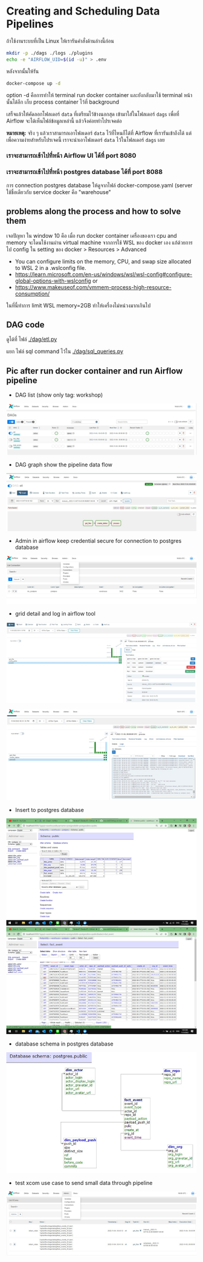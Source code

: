 # Creating and Scheduling Data Pipelines

ถ้าใช้งานระบบที่เป็น Linux ให้เรารันคำสั่งด้านล่างนี้ก่อน

```sh
mkdir -p ./dags ./logs ./plugins
echo -e "AIRFLOW_UID=$(id -u)" > .env
```

หลังจากนั้นให้รัน

```sh
docker-compose up -d
```
option -d คือการทำให้ terminal run docker container และยังกลับมาใช้ terminal หน้านั้นได้อีก เก็บ process container ไว้ที่ background  

เสร็จแล้วให้คัดลอกโฟลเดอร์ `data` ที่เตรียมไว้ข้างนอกสุด เข้ามาใส่ในโฟลเดอร์ `dags` เพื่อที่ Airflow จะได้เห็นไฟล์ข้อมูลเหล่านี้ แล้วจึงค่อยทำโปรเจคต่อ

**หมายเหตุ:** จริง ๆ แล้วเราสามารถเอาโฟลเดอร์ `data` ไว้ที่ไหนก็ได้ที่ Airflow ที่เรารันเข้าถึงได้ แต่เพื่อความง่ายสำหรับโปรเจคนี้ เราจะนำเอาโฟลเดอร์ `data` ไว้ในโฟลเดอร์ `dags` เลย

### เราจะสามารถเข้าไปที่หน้า Airflow UI ได้ที่ port 8080
### เราจะสามารถเข้าไปที่หน้า postgres database ได้ที่ port 8088 
การ connection postgres database ให้ดูจากไฟล์ docker-compose.yaml (server ใช้ชื่อเดียวกับ service docker คือ "warehouse"



## problems along the process and how to solve them
เจอปัญหา ใน window 10 คือ เมื่อ run docker container เครื่องของเรา cpu and memory จะโดนใช้งานผ่าน virtual machine จากการใช้ WSL ของ docker เอง
แก้ด้วยการ ไป config ใน setting ของ docker > Resources > Advanced
- You can configure limits on the memory, CPU, and swap size allocated to WSL 2 in a .wslconfig file.
 - https://learn.microsoft.com/en-us/windows/wsl/wsl-config#configure-global-options-with-wslconfig or  
 - https://www.makeuseof.com/vmmem-process-high-resource-consumption/  

ในที่นี้ทำการ limit WSL memory=2GB ทำให้เครื่องไม่หน่วงมากเกินไป

## DAG code
ดูได้ที่ ไฟล์ [./dag/etl.py](./dag/etl.py)  

แยก ไฟล์ sql command ไว้ใน [./dag/sql_queries.py](./dag/sql_queries.py)

## Pic after run docker container and run Airflow pipeline  

- DAG list (show only tag: workshop)  
 
![er](./05_pipeline_with_DAG_pic/DAG_list_tag_workshop.jpg) 

- DAG graph show the pipeline data flow  

![er](./05_pipeline_with_DAG_pic/DAG_graph.jpg)  
 
- Admin in airflow keep credential secure for connection to postgres database  
 
![er](./05_pipeline_with_DAG_pic/connection_keep.jpg)

- grid detail and log in airflow tool  
 
![er](./05_pipeline_with_DAG_pic/grid_detail_process.jpg)

![er](./05_pipeline_with_DAG_pic/grid_log_process.jpg)  

- Insert to postgres database  
 
![er](./05_pipeline_with_DAG_pic/postgres_success_insert0.jpg)  
![er](./05_pipeline_with_DAG_pic/postgres_success_insert.jpg)  

- database schema in postgres database  
 
![er](./05_pipeline_with_DAG_pic/db_schema.jpg)  

- test xcom use case to send small data through pipeline  
 
![er](./05_pipeline_with_DAG_pic/xcom_context_ti.jpg)


